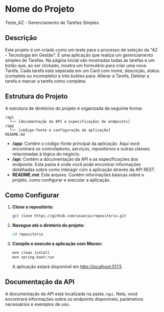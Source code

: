 # Nome do Projeto

Teste_AZ - Gerenciamento de Tarefas Simples

## Descrição

Este projeto é um criado como um teste para o processo de seleção da "AZ - Tecnologia em Gestão". É uma aplicação que realiza um gerenciamento simples de Tarefas. Na página inicial são mostradas todas as tarefas e um botão que, ao ser clickado, mostra um formulário para criar uma nova Tarefa. Cada tarefa está separada em um Card com nome, descrição, status (completo ou incompleto) e três botões para: Alterar a Tarefa, Deletar a tarefa e marcar a tarefa como completa.

## Estrutura do Projeto

A estrutura de diretórios do projeto é organizada da seguinte forma:

```
/api
  └── [documentação da API e especificações de endpoints]
/app
  └── [código-fonte e configuração da aplicação]
README.md
```

- **/app**: Contém o código-fonte principal da aplicação. Aqui você encontrará os controladores, serviços, repositórios e outras classes relacionadas à lógica do negócio.
- **/api**: Contém a documentação da API e as especificações dos endpoints. Esta pasta é onde você pode encontrar informações detalhadas sobre como interagir com a aplicação através da API REST.
- **README.md**: Este arquivo. Contém informações básicas sobre o projeto, como configurar e executar a aplicação.

## Como Configurar

1. **Clone o repositório:**

   ```bash
   git clone https://github.com/usuario/repositorio.git
   ```

2. **Navegue até o diretório do projeto:**

   ```bash
   cd repositorio
   ```

3. **Compile e execute a aplicação com Maven:**

   ```bash
   mvn clean install
   mvn spring-boot:run
   ```

   A aplicação estará disponível em [http://localhost:5173](http://localhost:5173).

## Documentação da API

A documentação da API está localizada na pasta `/api`. Nela, você encontrará informações sobre os endpoints disponíveis, parâmetros necessários e exemplos de uso.
